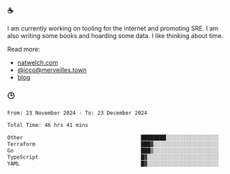 ### ☕

I am currently working on tooling for the internet and promoting SRE. I am also writing some books and hoarding some data. I like thinking about time. 

Read more:

 - [natwelch.com](https://natwelch.com)
 - [@icco@merveilles.town](https://merveilles.town/@icco)
 - [blog](https://writing.natwelch.com)

### 🕒

<!--START_SECTION:waka-->

```txt
From: 23 November 2024 - To: 23 December 2024

Total Time: 46 hrs 41 mins

Other                                      ████████░░░░░░░░░░░░░░░░░   32.24 %
Terraform                                  ███▓░░░░░░░░░░░░░░░░░░░░░   14.20 %
Go                                         ███▒░░░░░░░░░░░░░░░░░░░░░   13.94 %
TypeScript                                 █▓░░░░░░░░░░░░░░░░░░░░░░░   07.01 %
YAML                                       █▓░░░░░░░░░░░░░░░░░░░░░░░   06.79 %
```

<!--END_SECTION:waka-->
